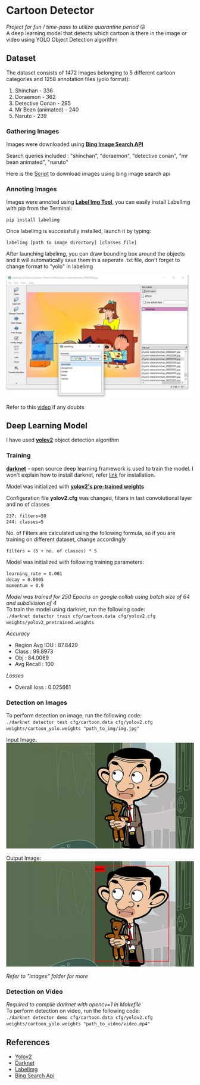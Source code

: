 # **Cartoon Detector**
*Project for fun / time-pass to utilize quarantine period* 😜  
A deep learning model that detects which cartoon is there in the image or video using YOLO Object Detection algorithm
## Dataset
The dataset consists of 1472 images belonging to 5 different cartoon categories and 1258 annotation files (yolo format):
1. Shinchan - 336
2. Doraemon - 362
3. Detective Conan - 295
4. Mr Bean (animated) - 240
5. Naruto - 239  
### Gathering Images
Images were downloaded using [**Bing Image Search API**](https://azure.microsoft.com/en-in/services/cognitive-services/bing-image-search-api/)  
  
Search queries included : "shinchan", "doraemon", "detective conan", "mr bean animated", "naruto"  
  
Here is the [Script](https://github.com/jainamshah17/cartoon-detector/blob/master/scripts/bing_images.py) to download images using bing image search api  
  
### Annoting Images
Images were annoted using [**Label Img Tool**](https://github.com/tzutalin/labelImg), you can easily install LabelImg with pip from the Terminal:  
```
pip install labelimg
```  
Once labelImg is successfully installed, launch it by typing:  
```
labelImg [path to image directory] [classes file]
```  
After launching labelimg, you can draw bounding box around the objects and it will automatically save them in a seperate .txt file, don't forget to change format to "yolo" in labelimg  
  
![labelImg](https://github.com/jainamshah17/cartoon-detector/blob/master/images/labelimg.jpg)  
  
Refer to this [video](https://youtu.be/zSda1AoUTkc) if any doubts
## Deep Learning Model
I have used [**yolov2**](https://arxiv.org/pdf/1612.08242.pdf) object detection algorithm  
### Training  
[**darknet**](https://github.com/AlexeyAB/darknet) - open source deep learning framework is used to train the model. I won't explain how to install darknet, refer [link](https://pjreddie.com/darknet/install/) for installation.  
  
Model was initialized with [**yolov2's pre-trained weights**](https://pjreddie.com/darknet/yolo/)  
  
Configuration file **yolov2.cfg** was changed, filters in last convolutional layer and no of classes
```
237: filters=50
244: classes=5
```  
No. of Filters are calculated using the following formula, so if you are training on different dataset, change accordingly
```
filters = (5 + no. of classes) * 5
```  
Model was initialized with following training parameters:  
```
learning_rate = 0.001  
decay = 0.0005  
momentum = 0.9  
```
*Model was trained for 250 Epochs on google collab using batch size of 64 and subdivision of 4*    
To train the model using darknet, run the following code:  
  `./darknet detector train cfg/cartoon.data cfg/yolov2.cfg weights/yolov2_pretrained.weights `    

*Accuracy*  
  - Region Avg IOU : 87.8429  
  - Class : 99.8973  
  - Obj : 84.0069  
  - Avg Recall : 100  
    
*Losses*  
  - Overall loss : 0.025661  
### Detection on Images
To perform detection on image, run the following code:  
  `./darknet detector test cfg/cartoon.data cfg/yolov2.cfg weights/cartoon_yolo.weights "path_to_img/img.jpg"`  
      
Input Image:  
![Input Image](https://github.com/jainamshah17/cartoon-detector/blob/master/images/inputs/bean_4.jpg)  
  
Output Image:  
![Output Image](https://github.com/jainamshah17/cartoon-detector/blob/master/images/outputs/bean_4.jpg)  
  
*Refer to "images" folder for more*
### Detection on Video 
*Required to compile darknet with opencv=1 in Makefile*  
To perform detection on video, run the following code:  
  `./darknet detector demo cfg/cartoon.data cfg/yolov2.cfg weights/cartoon_yolo.weights "path_to_video/video.mp4"`  
## References  
- [Yolov2](https://arxiv.org/pdf/1612.08242.pdf)  
- [Darknet](https://github.com/AlexeyAB/darknet)  
- [LabelImg](https://github.com/tzutalin/labelImg)  
- [Bing Search Api](https://azure.microsoft.com/en-in/services/cognitive-services/bing-image-search-api/)  
